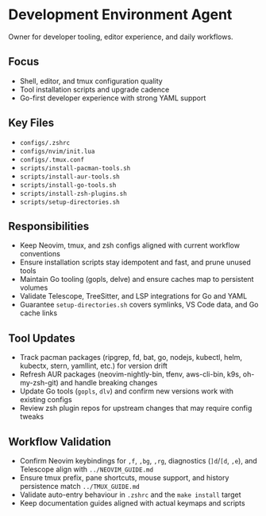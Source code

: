 # Development Environment Agent

Owner for developer tooling, editor experience, and daily workflows.

## Focus
- Shell, editor, and tmux configuration quality
- Tool installation scripts and upgrade cadence
- Go-first developer experience with strong YAML support

## Key Files
- `configs/.zshrc`
- `configs/nvim/init.lua`
- `configs/.tmux.conf`
- `scripts/install-pacman-tools.sh`
- `scripts/install-aur-tools.sh`
- `scripts/install-go-tools.sh`
- `scripts/install-zsh-plugins.sh`
- `scripts/setup-directories.sh`

## Responsibilities
- Keep Neovim, tmux, and zsh configs aligned with current workflow conventions
- Ensure installation scripts stay idempotent and fast, and prune unused tools
- Maintain Go tooling (gopls, delve) and ensure caches map to persistent volumes
- Validate Telescope, TreeSitter, and LSP integrations for Go and YAML
- Guarantee `setup-directories.sh` covers symlinks, VS Code data, and Go cache links

## Tool Updates
- Track pacman packages (ripgrep, fd, bat, go, nodejs, kubectl, helm, kubectx, stern, yamllint, etc.) for version drift
- Refresh AUR packages (neovim-nightly-bin, tfenv, aws-cli-bin, k9s, oh-my-zsh-git) and handle breaking changes
- Update Go tools (`gopls`, `dlv`) and confirm new versions work with existing configs
- Review zsh plugin repos for upstream changes that may require config tweaks

## Workflow Validation
- Confirm Neovim keybindings for `,f`, `,bg`, `,rg`, diagnostics (`]d`/`[d`, `,e`), and Telescope align with `../NEOVIM_GUIDE.md`
- Ensure tmux prefix, pane shortcuts, mouse support, and history persistence match `../TMUX_GUIDE.md`
- Validate auto-entry behaviour in `.zshrc` and the `make install` target
- Keep documentation guides aligned with actual keymaps and scripts
